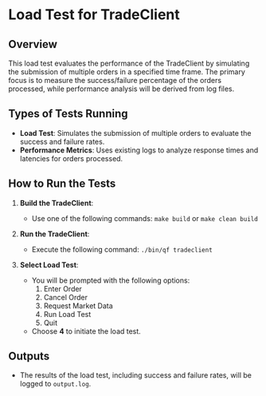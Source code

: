 
# Load Test for TradeClient

## Overview
This load test evaluates the performance of the TradeClient by simulating the submission of multiple orders in a specified time frame. The primary focus is to measure the success/failure percentage of the orders processed, while performance analysis will be derived from log files.

## Types of Tests Running
- **Load Test**: Simulates the submission of multiple orders to evaluate the success and failure rates.
- **Performance Metrics**: Uses existing logs to analyze response times and latencies for orders processed.

## How to Run the Tests
1. **Build the TradeClient**:
   - Use one of the following commands:
     ```make build```
     or
     ```make clean build```

2. **Run the TradeClient**:
   - Execute the following command:
     ```./bin/qf tradeclient```

3. **Select Load Test**:
   - You will be prompted with the following options:
        1) Enter Order
        2) Cancel Order
        3) Request Market Data
        4) Run Load Test
        5) Quit
   - Choose **4** to initiate the load test.

## Outputs
- The results of the load test, including success and failure rates, will be logged to `output.log`.
